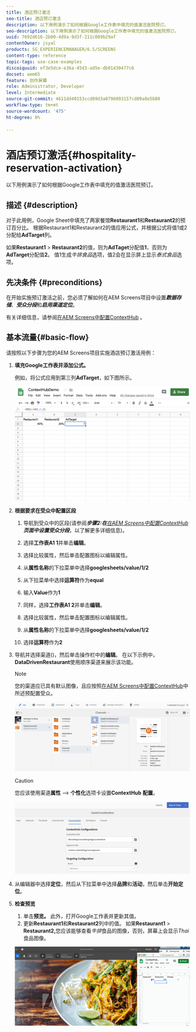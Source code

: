 ```yaml
---
title: 酒店预订激活
seo-title: 酒店预订激活
description: 以下用例演示了如何根据Google工作表中填充的值激活医院预订。
seo-description: 以下用例演示了如何根据Google工作表中填充的值激活医院预订。
uuid: 7692d616-2b00-4d9a-9d3f-211c089b29af
contentOwner: jsyal
products: SG_EXPERIENCEMANAGER/6.5/SCREENS
content-type: reference
topic-tags: use-case-examples
discoiquuid: ef3e5dce-e36a-45d3-ad5e-db01430477c6
docset: aem65
feature: 创作屏幕
role: Administrator, Developer
level: Intermediate
source-git-commit: 4611dd40153ccd09d3a0796093157cd09a8e5b80
workflow-type: tm+mt
source-wordcount: '475'
ht-degree: 0%

---
```



# 酒店预订激活{#hospitality-reservation-activation}

以下用例演示了如何根据Google工作表中填充的值激活医院预订。

## 描述 {#description}

对于此用例，Google Sheet中填充了两家餐馆&#x200B;**Restaurant1**&#x200B;和&#x200B;**Restaurant2**&#x200B;的预订百分比。 根据Restaurant1和Restaurant2的值应用公式，并根据公式将值1或2分配给&#x200B;**AdTarget**&#x200B;列。

如果&#x200B;**Restaurant1** > **Restaurant2**&#x200B;的值，则为&#x200B;**AdTaget**&#x200B;分配值&#x200B;**1**，否则为&#x200B;**AdTarget**&#x200B;分配值&#x200B;**2**。 值1生成&#x200B;*牛排食品*&#x200B;选项，值2会在显示屏上显示&#x200B;*泰式食品*&#x200B;选项。

## 先决条件 {#preconditions}

在开始实施预订激活之前，您必须了解如何在AEM Screens项目中设置&#x200B;***数据存储***、***受众分段***&#x200B;和&#x200B;***启用渠道定位***。

有关详细信息，请参阅[在AEM Screens中配置ContextHub](configuring-context-hub.md) 。

## 基本流量{#basic-flow}

请按照以下步骤为您的AEM Screens项目实施酒店预订激活用例：

1. **填充Google工作表并添加公式。**

   例如，将公式应用到第三列&#x200B;**AdTarget**，如下图所示。

   ![screen_shot_2019-04-29at94132am](assets/screen_shot_2019-04-29at94132am.png)

1. **根据要求在受众中配置区段**

   1. 导航到受众中的区段(请参阅&#x200B;***步骤2:在&#x200B;**[在AEM Screens中配置ContextHub](configuring-context-hub.md)**页面中设置受众分段***，以了解更多详细信息)。

   1. 选择&#x200B;**工作表A1 1**&#x200B;并单击&#x200B;**编辑**。

   1. 选择比较属性，然后单击配置图标以编辑属性。
   1. 从&#x200B;**属性名称**&#x200B;的下拉菜单中选择&#x200B;**googlesheets/value/1/2**

   1. 从下拉菜单中选择&#x200B;**运算符**&#x200B;作为&#x200B;**equal**

   1. 输入&#x200B;**Value**&#x200B;作为&#x200B;**1**

   1. 同样，选择&#x200B;**工作表A1 2**&#x200B;并单击&#x200B;**编辑**。

   1. 选择比较属性，然后单击配置图标以编辑属性。
   1. 从&#x200B;**属性名称**&#x200B;的下拉菜单中选择&#x200B;**googlesheets/value/1/2**

   1. 选择&#x200B;**运算符**&#x200B;作为&#x200B;**2**

1. 导航并选择渠道()，然后单击操作栏中的&#x200B;**编辑**。 在以下示例中， **DataDrivenRestaurant**&#x200B;使用顺序渠道来展示该功能。

   >[!NOTE]
   >
   >您的渠道应已具有默认图像，且应按照[在AEM Screens中配置ContextHub](configuring-context-hub.md)中所述预配置受众。

   ![screen_shot_2019-05-08at14652pm](assets/screen_shot_2019-05-08at14652pm.png)

   >[!CAUTION]
   >
   >您应该使用渠道&#x200B;**属性** —> **个性化**&#x200B;选项卡设置&#x200B;**ContextHub** **配置**。

   ![screen_shot_2019-05-08at114106am](assets/screen_shot_2019-05-08at114106am.png)

1. 从编辑器中选择&#x200B;**定位**，然后从下拉菜单中选择&#x200B;**品牌**&#x200B;和&#x200B;**活动**，然后单击&#x200B;**开始定位**。
1. **检查预览**

   1. 单击&#x200B;**预览。** 此外，打开Google工作表并更新其值。
   1. 更新&#x200B;**Restaurant1**&#x200B;和&#x200B;**Restaurant2**&#x200B;列中的值。 如果&#x200B;**Restaurant1** > **Restaurant2,**&#x200B;您应该能够查看&#x200B;*牛排*&#x200B;食品的图像，否则，屏幕上会显示&#x200B;*Thai*&#x200B;食品图像。

   ![结果5](assets/result5.gif)

